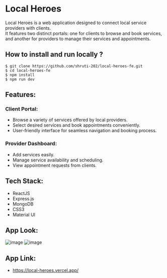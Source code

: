# Local Heroes 
Local Heroes is a web application designed to connect local service providers with clients.   
  It features two distinct portals: one for clients to browse and book services, and another for providers to manage their services and appointments.

## How to install and run locally ?
```
$ git clone https://github.com/shruti-202/local-heroes-fe.git
$ cd local-heroes-fe
$ npm install
$ npm run dev
 ```

## Features:
### Client Portal:
- Browse a variety of services offered by local providers.  
- Select desired services and book appointments conveniently.  
- User-friendly interface for seamless navigation and booking process.

### Provider Dashboard:
- Add services easily.
- Manage service availability and scheduling.
- View appointment requests from clients.

## Tech Stack:
- ReactJS
- Express.js
- MongoDB
- CSS3 
- Material UI

## App Look:
![image](https://github.com/shruti-202/local-heroes-fe/assets/110720732/84fb08bd-f1d5-4fca-83c2-e4bcf051000a)
![image](https://github.com/shruti-202/local-heroes-fe/assets/110720732/d1b91c28-1c90-4ee9-adcf-e1e597c40836)

## App Link:
- https://local-heroes.vercel.app/
